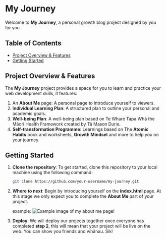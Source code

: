 # My Journey

Welcome to **My Journey**, a personal growth blog project designed by you for you.

## Table of Contents

- [Project Overview & Features](#project-overview-&-Features)
- [Getting Started](#getting-started)
<!-- - [Folder Structure](#folder-structure) -->
<!-- - [Features](#features) -->
<!-- - [Contributing](#contributing) -->
<!-- - [License](#license) -->

## Project Overview & Features

The **My Journey** project provides a space for you to learn and practice your web development skills, it features:

1. An **About Me** page: A personal page to introduce yourself to viewers.
2. **Individual Learning Plan**: A structured plan to outline your personal and academic goals.
3. **Well-being Plan**: A well-being plan based on Te Whare Tapa Whā the Māori Health Framework created by Tā Mason Durie.
4. **Self-transformation Programme**: Learnings based on The **Atomic Habits** book and worksheets, **Growth Mindset** and more to help you on your journey.

<!-- ## Features -->

<!-- - **About Me Page**: A simple page where learners can introduce themselves.
- **Learning Plan**: A framework for learners to set and track personal goals.
- **Well-being Plan**: A section dedicated to nurturing self-care and mindfulness.
- **Self-transformation Programme**:
  - **Atomic Habits**: Learners can document their learnings from the popular book and worksheets and apply the habit-building techniques into their lives.
  - **Growth Mindset**: A space for students to reflect on adopting a growth mindset for learning and self-improvement. -->

## Getting Started

1. **Clone the repository**:
   To get started, clone this repository to your local machine using the following command:

   ```bash
   git clone https://github.com/your-username/my-journey.git

2. **Where to next**:
   Begin by introducing yourself on the **index.html** page. At this stage we only expect you to complete the **About Me** part of your project.

   example:
   ![Example image of my about me page!](./public/Example.png)

3. **Deploy**:
  We will deploy our projects together once everyone has completed **step 2**, this will mean that your project will be live on the web. You can show you friends and whānau. Sik! 
